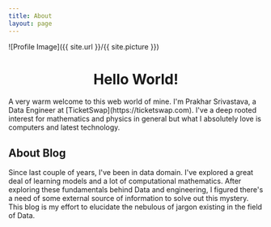 ```yaml
---
title: About
layout: page
---
```

![Profile Image]({{ site.url }}/{{ site.picture }})

<h1 style="text-align:center">Hello World!</h1>
A very warm welcome to this web world of mine. I'm Prakhar Srivastava, a Data Engineer at [TicketSwap](https://ticketswap.com). I've a deep rooted interest for mathematics and physics in general but what I absolutely love is computers and latest technology.

<h2> About Blog </h2>

Since last couple of years, I've been in data domain. I've explored a great deal of learning models and a lot of computational mathematics. After exploring these fundamentals behind Data and engineering, I figured there's a need of some external source of information to solve out this mystery. This blog is my effort to elucidate the nebulous of jargon existing in the field of Data.
